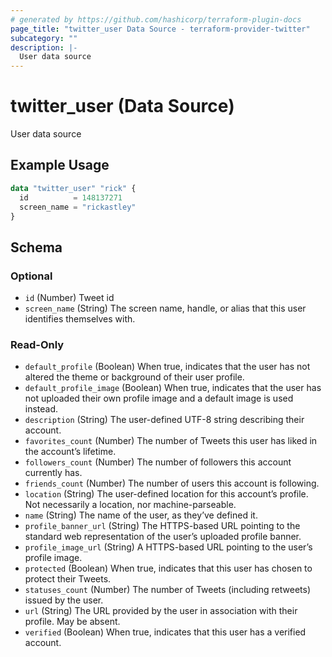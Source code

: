 ```yaml
---
# generated by https://github.com/hashicorp/terraform-plugin-docs
page_title: "twitter_user Data Source - terraform-provider-twitter"
subcategory: ""
description: |-
  User data source
---
```


# twitter_user (Data Source)

User data source

## Example Usage

```terraform
data "twitter_user" "rick" {
  id          = 148137271
  screen_name = "rickastley"
}
```

<!-- schema generated by tfplugindocs -->
## Schema

### Optional

- `id` (Number) Tweet id
- `screen_name` (String) The screen name, handle, or alias that this user identifies themselves with.

### Read-Only

- `default_profile` (Boolean) When true, indicates that the user has not altered the theme or background of their user profile.
- `default_profile_image` (Boolean) When true, indicates that the user has not uploaded their own profile image and a default image is used instead.
- `description` (String) The user-defined UTF-8 string describing their account.
- `favorites_count` (Number) The number of Tweets this user has liked in the account’s lifetime.
- `followers_count` (Number) The number of followers this account currently has.
- `friends_count` (Number) The number of users this account is following.
- `location` (String) The user-defined location for this account’s profile. Not necessarily a location, nor machine-parseable.
- `name` (String) The name of the user, as they’ve defined it.
- `profile_banner_url` (String) The HTTPS-based URL pointing to the standard web representation of the user’s uploaded profile banner.
- `profile_image_url` (String) A HTTPS-based URL pointing to the user’s profile image.
- `protected` (Boolean) When true, indicates that this user has chosen to protect their Tweets.
- `statuses_count` (Number) The number of Tweets (including retweets) issued by the user.
- `url` (String) The URL provided by the user in association with their profile. May be absent.
- `verified` (Boolean) When true, indicates that this user has a verified account.


